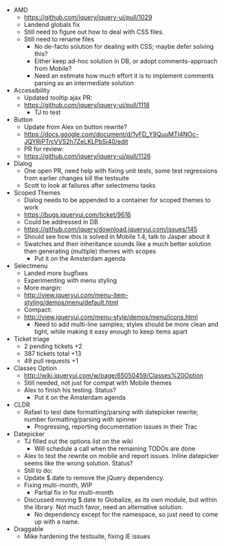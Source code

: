 * AMD
  * https://github.com/jquery/jquery-ui/pull/1029
  * Landend globals fix
  * Still need to figure out how to deal with CSS files.
  * Still need to rename files
    * No de-facto solution for dealing with CSS; maybe defer solving this?
    * Either keep ad-hoc solution in DB, or adopt comments-approach from Mobile?
    * Need an estimate how much effort it is to implement comments parsing as an intermediate solution
* Accessibility
  * Updated tooltip ajax PR:
  * https://github.com/jquery/jquery-ui/pull/1118
    * TJ to test
* Button
  * Update from Alex on button rewrite?
  * https://docs.google.com/document/d/1yFD_Y9QuuMTI4NOc-JQYRjPTrcVV52h7ZeLKLPbSj40/edit
  * PR for review:
  * https://github.com/jquery/jquery-ui/pull/1126
* Dialog
  * One open PR, need help with fixing unit tests, some test regressions from earlier changes kill the testsuite
  * Scott to look at failures after selectmenu tasks
* Scoped Themes
  * Dialog needs to be appended to a container for scoped themes to work
  * https://bugs.jqueryui.com/ticket/9616
  * Could be addressed in DB
  * https://github.com/jquery/download.jqueryui.com/issues/145
  * Should see how this is solved in Mobile 1.4, talk to Jasper about it
  * Swatches and their inheritance sounds like a much better solution then generating (multiple) themes with scopes
    * Put it on the Amsterdam agenda
* Selectmenu
  * Landed more bugfixes
  * Experimenting with menu styling
  * More margin:
  * http://view.jqueryui.com/menu-item-styling/demos/menu/default.html
  * Compact:
  * http://view.jqueryui.com/menu-style/demos/menu/icons.html
    * Need to add multi-line samples; styles should be more clean and tight, while making it easy enough to keep items apart
* Ticket triage
  * 2 pending tickets +2
  * 387 tickets total +13
  * 49 pull requests +1
* Classes Option
  * http://wiki.jqueryui.com/w/page/65050459/Classes%20Option
  * Still needed, not just for compat with Mobile themes
  * Alex to finish his testing. Status?
    * Put it on the Amsterdam agenda
* CLDR
  * Rafael to test date formatting/parsing with datepicker rewrite; number formatting/parsing with spinner
    * Progressing, reporting documentation issues in their Trac
* Datepicker
  * TJ filled out the options list on the wiki
    * Will schedule a call when the remaining TODOs are done
  * Alex to test the rewrite on mobile and report issues. Inline datepicker seems like the wrong solution.  Status?
  * Still to do:
  * Update $.date to remove the jQuery dependency.
  * Fixing multi-month, WIP
    * Partial fix in for multi-month
  * Discussed moving $.date to Globalize, as its own module, but within the library. Not much favor, need an alternative solution.
    * No dependency except for the namespace, so just need to come up with a name.
* Draggable
  * Mike hardening the testsuite, fixing IE issues
